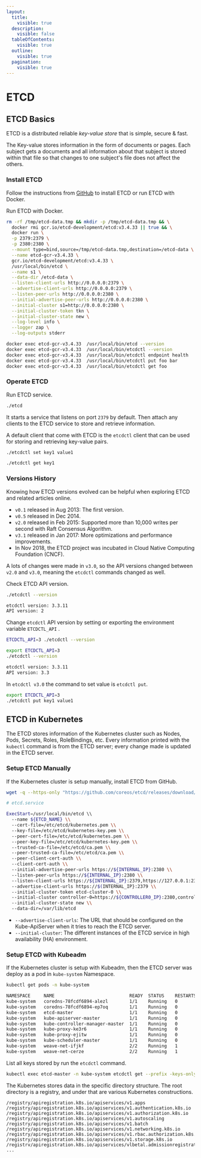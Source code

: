 ```yaml
---
layout:
  title:
    visible: true
  description:
    visible: false
  tableOfContents:
    visible: true
  outline:
    visible: true
  pagination:
    visible: true
---
```


# ETCD

## ETCD Basics

ETCD is a distributed reliable _key-value store_ that is simple, secure & fast.&#x20;

The Key-value stores information in the form of documents or pages. Each subject gets a documents and all information about that subject is stored within that file so that changes to one subject's file does not affect the others.

### Install ETCD

Follow the instructions from [GitHub](https://github.com/etcd-io/etcd/releases) to install ETCD or run ETCD with Docker.

Run ETCD with Docker.

```sh
rm -rf /tmp/etcd-data.tmp && mkdir -p /tmp/etcd-data.tmp && \
  docker rmi gcr.io/etcd-development/etcd:v3.4.33 || true && \
  docker run \
  -p 2379:2379 \
  -p 2380:2380 \
  --mount type=bind,source=/tmp/etcd-data.tmp,destination=/etcd-data \
  --name etcd-gcr-v3.4.33 \
  gcr.io/etcd-development/etcd:v3.4.33 \
  /usr/local/bin/etcd \
  --name s1 \
  --data-dir /etcd-data \
  --listen-client-urls http://0.0.0.0:2379 \
  --advertise-client-urls http://0.0.0.0:2379 \
  --listen-peer-urls http://0.0.0.0:2380 \
  --initial-advertise-peer-urls http://0.0.0.0:2380 \
  --initial-cluster s1=http://0.0.0.0:2380 \
  --initial-cluster-token tkn \
  --initial-cluster-state new \
  --log-level info \
  --logger zap \
  --log-outputs stderr

docker exec etcd-gcr-v3.4.33  /usr/local/bin/etcd --version
docker exec etcd-gcr-v3.4.33  /usr/local/bin/etcdctl --version
docker exec etcd-gcr-v3.4.33  /usr/local/bin/etcdctl endpoint health
docker exec etcd-gcr-v3.4.33  /usr/local/bin/etcdctl put foo bar
docker exec etcd-gcr-v3.4.33  /usr/local/bin/etcdctl get foo
```

### Operate ETCD

Run ETCD service.

```sh
./etcd
```

It starts a service that listens on port `2379` by default. Then attach any clients to the ETCD service to store and retrieve information.

A default client that come with ETCD is the `etcdctl` client that can be used for storing and retrieving key-value pairs.

```sh
./etcdctl set key1 value1
```

```sh
./etcdctl get key1
```

### Versions History

Knowing how ETCD versions evolved can be helpful when exploring ETCD and related articles online.&#x20;

* `v0.1` released in Aug 2013: The first version.
* `v0.5` released in Dec 2014.
* `v2.0` released in Feb 2015: Supported more than 10,000 writes per second with Raft Consensus Algorithm.
* `v3.1` released in Jan 2017: More optimizations and performance improvements.
* In Nov 2018, the ETCD project was incubated in Cloud Native Computing Foundation (CNCF).

A lots of changes were made in `v3.0`, so the API versions changed between `v2.0` and `v3.0`, meaning the `etcdctl` commands changed as well.

Check ETCD API version.

```sh
./etcdctl --version
```

```sh
etcdctl version: 3.3.11
API version: 2
```

Change `etcdctl` API version by setting or exporting the  environment variable `ETCDCTL_API` .

```sh
ETCDCTL_API=3 ./etcdctl --version
```

```sh
export ETCDCTL_API=3
./etcdctl --version
```

```sh
etcdctl version: 3.3.11
API version: 3.3
```

In `etcdctl v3.0` the command to set value is `etcdctl put`.

```sh
export ETCDCTL_API=3
./etcdctl put key1 value1
```

## ETCD in Kubernetes

The ETCD stores information of the Kubernetes cluster such as Nodes, Pods, Secrets, Roles, RoleBindings, etc. Every information printed with the `kubectl` command is from the ETCD server;  every change made is updated in the ETCD server.

### Setup ETCD Manually

If the Kubernetes cluster is setup manually, install ETCD from GitHub.

```sh
wget -q --https-only "https://github.com/coreos/etcd/releases/download/v3.3.9/etcd-v3.3.9-linux-amd64.tar-gz"
```

```sh
# etcd.service 

ExecStart=/usr/local/bin/etcd \\
  --name ${ETCD_NAME} \\
  --cert-file=/etc/etcd/kubernetes.pem \\
  --key-file=/etc/etcd/kubernetes-key.pem \\
  --peer-cert-file=/etc/etcd/kubernetes.pem \\
  --peer-key-file=/etc/etcd/kubernetes-key.pem \\
  --trusted-ca-file=/etc/etcd/ca.pem \\
  --peer-trusted-ca-file=/etc/etcd/ca.pem \\
  --peer-client-cert-auth \\
  --client-cert-auth \\
  --initial-advertise-peer-urls https://${INTERNAL_IP}:2380 \\
  --listen-peer-urls https://${INTERNAL_IP}:2380 \\
  --listen-client-urls https://${INTERNAL_IP}:2379,https://127.0.0.1:2379 \\
  --advertise-client-urls https://$(INTERNAL_IP}:2379 \\
  --initial-cluster-token etcd-cluster-0 \\
  --initial-cluster controller-0=https://${CONTROLLER0_IP}:2380,controller-1=https://${CONTROLLER1_IP}:2380 \\
  --initial-cluster-state new \\
  --data-dir=/var/lib/etcd
```

* `--advertise-client-urls`: The URL that should be configured on the Kube-ApiServer when it tries to reach the ETCD server.
* `--initial-cluster`: The different instances of the ETCD service in high availability (HA) environment.

### Setup ETCD with Kubeadm

If the Kubernetes cluster is setup with Kubeadm, then the ETCD server was deploy as a pod in `kube-system` Namespace.

```sh
kubectl get pods -n kube-system
```

```sh
NAMESPACE     NAME                            READY  STATUS    RESTARTS   AGE
kube-system   coredns-78fcdf6894-alezl        1/1    Running   0          1h
kube-system   coredns-78fcdf6894-ep7oq        1/1    Running   0          1h
kube-system   etcd-master                     1/1    Running   0          1h
kube-system   kube-apiserver-master           1/1    Running   0          1h
kube-system   kube-controller-manager-master  1/1    Running   0          1h
kube-system   kube-proxy-ke3r6                1/1    Running   0          1h
kube-system   kube-proxy-ejitw                1/1    Running   0          1h
kube-system   kube-scheduler-master           1/1    Running   0          1h
kube-system   weave-net-ifjkf                 2/2    Running   1          1h
kube-system   weave-net-cerze                 2/2    Running   1          1h
```

List all keys stored by  run the `etcdctl` command.

```sh
kubectl exec etcd-master -n kube-system etcdctl get --prefix -keys-only
```

The Kubernetes stores data in the specific directory structure. The root directory is a registry, and under that are various Kubernetes constructions.

```shell-session
/registry/apiregistration.k8s.io/apiservices/v1.apps
/registry/apiregistration.k8s.io/apiservices/v1.authentication.k8s.io
/registry/apiregistration.k8s.io/apiservices/v1.authorization.k8s.io
/registry/apiregistration.k8s.io/apiservices/v1.autoscaling
/registry/apiregistration.k8s.io/apiservices/v1.batch
/registry/apiregistration.k8s.io/apiservices/v1.networking.k8s.io
/registry/apiregistration.k8s.io/apiservices/v1.rbac.authorization.k8s.io
/registry/apiregistration.k8s.io/apiservices/v1.storage.k8s.io
/registrv/apiregistration.k8s.io/apiservices/vlbetal.admissionregistration.k8s.io
...
```

